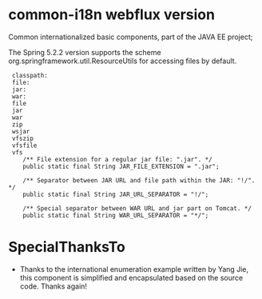 # common-i18n webflux version
Common internationalized basic components, part of the JAVA EE project;


The Spring 5.2.2 version supports the scheme org.springframework.util.ResourceUtils for accessing files by default.
```
 classpath:
 file:
 jar:
 war:
 file
 jar
 war
 zip
 wsjar
 vfszip
 vfsfile
 vfs
	/** File extension for a regular jar file: ".jar". */
	public static final String JAR_FILE_EXTENSION = ".jar";

	/** Separator between JAR URL and file path within the JAR: "!/". */
	public static final String JAR_URL_SEPARATOR = "!/";

	/** Special separator between WAR URL and jar part on Tomcat. */
	public static final String WAR_URL_SEPARATOR = "*/";
```

# SpecialThanksTo
- Thanks to the international enumeration example written by Yang Jie, this component is simplified and encapsulated based on the source code. Thanks again!
